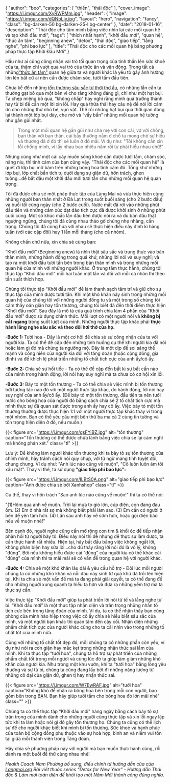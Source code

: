 {
   "author": "boo",
   "categories": [
      "thiền",
      "thải độc"
   ],
   "cover_image": "https://i.imgur.com/XyRWPMm.jpg",
  "header": {
    "image": "https://i.imgur.com/dQNbLly.jpg",
    "layout": "hero",
    "navigation": "fancy",
    "class": "bg-darken-50 bg-darken-25-l bg-center"
  },
   "date": "2018-01-16",
   "description": "Thải độc cho tâm mình bằng việc nhìn lại các mối quan hệ và tạo khởi đầu mới",
   "tags": [
      "thích nhất hạnh",
      "khởi đầu mới",
      "quan hệ",
      "thức ăn tâm",
      "beginning anew", "detox", "thải độc", "giao tiếp", "lắng nghe", "phi bạo lực"
   ],
"title": "Thải độc cho các mối quan hệ bằng phương pháp thực tập Khởi Đầu Mới"
}


Hầu như ai cũng công nhận vai trò tối quan trọng của tinh thần lên sức khoẻ của ta, thậm chí vượt qua vai trò của thức ăn và vận động. Trong tất cả những[“thức ăn tâm"](/posts/4-yeu-to-quan-trong-voi-suc-khoe-cua-ban-hon-ca-thuc-an/),quan hệ giữa ta và người khác là yếu tố gây ảnh hưởng lớn lên bất cứ ai nên cần được chăm sóc, tưới tẩm đầu tiên.

Chưa kể đến những [tổn thương sâu sắc từ thời thơ ấu](/posts/chua-lanh-dua-tre-ben-trong/), có những lấn cấn ta thường gạt bỏ qua một bên vì cho rằng không đáng gì, chỉ như một hạt bụi. Ta chẹp miệng bỏ qua, “không chấp" hay nghĩ rằng mình quá trưởng thành hay từ bi để cần một lời xin lỗi. Hay quá thừa thãi hay câu nệ để nói lời cảm ơn cho những thứ nhỏ bé, vụn vặt. Thế rồi những hạt bụi qua thời gian đóng lại thành một lớp bụi dày, che mờ và “vấy bẩn" những mối quan hệ tưởng như gần gũi nhất.

> Trong một mối quan hệ gần gũi như cha mẹ với con cái, vợ với chồng, bạn thân với bạn thân, cái bẫy thường nằm ở chỗ ta mong chờ sự hiểu và thương đã ở đó thì sẽ luôn ở đó mãi. Ví dụ như: "Tôi không cần xin lỗi chồng mình, vì lấy nhau bao nhiêu năm rồi tự phải hiểu nhau chứ!”

Nhưng cũng như một cái cây muốn sống khoẻ cần được tưới tẩm, chăm sóc, nâng niu, thì tình cảm của bạn cũng vậy. "Thải độc cho các mối quan hệ" là quét đi lớp bụi mờ bám trên những bông hoa tình cảm đó. Tống khứ những lớp bụi, lớp chất bẩn tích tụ dưới dạng sự giận dữ, hờn trách, ghen tuông...để bắt đầu một khởi đầu mới tươi tắn cho những mối quan hệ quan trọng.

Tôi đã được chia sẻ một pháp thực tập của Làng Mai và vừa thực hiện cùng những người bạn thân nhất ở Đà Lạt trong suốt buổi sáng (cho 2 bước đầu) và buổi tối cùng ngày (cho 2 bước cuối). Nước mắt đã rơi vào những phút đầu tiên và những cảm xúc dạt dào tích cực đã được khởi sinh ở những phút cuối cùng. Một số khúc mắc lần đầu tiên được nói ra và dù ban đầu thật ngượng ngùng, chúng tôi đã cùng nhau tháo gỡ chúng nhẹ nhàng, cẩn trọng. Chúng tôi đã cùng hứa với nhau sẽ thực hiện điều này định kì hàng tuần (với các cặp đôi) hay 1 lần mỗi tháng (cho cả nhóm).

Không chần chừ nữa, xin chia sẻ cùng bạn:

“Khởi đầu mới” (Beginning anew) là nhìn thật sâu sắc và trung thực vào bản thân mình, những hành động trong quá khứ, những lời nói và suy nghĩ; và tạo ra một khởi đầu tươi tắn bên trong bản thân mình và trong những mối quan hệ của mình với những người khác. Ở trung tâm thực hành, chúng tôi thực tập “Khởi đầu mới" mỗi hai tuần một lần và đối với mỗi cá nhân thì theo tần suất thích hợp.

Chúng tôi thực tập “Khởi đầu mới" để làm thanh sạch tâm trí và giữ cho sự thực tập của mình được tươi tắn. Khi một khó khăn nảy sinh trong những mối quan hệ của chúng tôi với những người đồng tu và một trong số chúng tôi cảm thấy oán giận hay tổn thương, chúng tôi biết đã đến thời điểm thực hiện “Khởi đầu mới". Sau đây là mô tả của quá trình chia làm 4 phần của “Khởi đầu mới" được sử dụng chính thức. Mỗi lượt có một người nói và **không bị cắt ngang** trong suốt lượt của mình. Những người thực tập khác phải **thực hành lắng nghe sâu sắc và theo dõi hơi thở của họ.**

**-Bước 1:** Tưới hoa - Đây là một cơ hội để chia sẻ sự công nhận của ta với người kia. Ta có thể đề cập đến những tình huống cụ thể khi người kia đã nói hoặc làm gì đó mà chúng ta ngưỡng mộ. Đây là một dịp để soi sáng thế mạnh và cống hiến của người kia đối với tăng đoàn (hoặc cộng đồng, gia đình) và để khích lệ phát triển những tố chất tích cực của anh ấy/cô ấy.

**-Bước 2:** Chia sẻ sự hối tiếc - Ta có thể đề cập đến bất kì sự bất cẩn nào của mình trong hành động, lời nói hay suy nghĩ mà ta chưa có cơ hội xin lỗi.

**-Bước 3:** Bày tỏ một tổn thương - Ta có thể chia sẻ việc mình bị tổn thương bởi tương tác nào đó với một người thực tập khác, do hành động, lời nói hay suy nghĩ của anh ấy/cô ấy. (Để bày tỏ một tổn thương, đầu tiên ta nên tưới nước cho bông hoa của người đó bằng cách chia sẻ 2 tố chất tích cực mà mình thực sự đã quan sát được trong anh ấy hay cô ấy. Việc bày tỏ một tổn thương thường được thực hiện 1:1 với một người thực tập khác thay vì trong một nhóm. Bạn có thể yêu cầu một bên thứ ba mà cả 2 cùng tin tưởng và tôn trọng hiện diện ở đó, nếu muốn.)

{{< figure src="https://i.imgur.com/gsFYiBZ.jpg" alt="tổn thương" caption="Tổn thương có thể được chữa lành bằng việc chia sẻ lại cảm nghĩ mà không phán xét." class="tl" >}}

Lưu ý: Để không làm người khác tổn thương khi ta bày tỏ sự tổn thương của chính mình, hãy tránh cách nói quy chụp, với từ ngữ mang tính tuyệt đối, chung chung. Ví dụ như: "Anh lúc nào cũng về muộn", "Cô luôn luôn àm tôi xấu mặt".
Thay vì thế, ta sử dụng **"giao tiếp phi bạo lực":**

{{< figure src="https://i.imgur.com/ILBtS0A.png" alt="giao tiếp phi bạo lực" caption="Ảnh được chia sẻ bởi Xanhshop" class="tl" >}}

Cụ thể, thay vì hờn trách "Sao anh lúc nào cũng về muộn!" thì ta có thể nói:

"(1)Hôm qua anh về muộn. Trời lại mưa to gió lớn, cúp điện, con đang đau ốm. (2) Em ở nhà rất sợ mà không biết phải làm sao. (3) Em cần có người ở bên để yên tâm hơn. (4) Lần sau anh hãy về sớm hơn, hoặc gọi điện báo nếu về muộn nhé!"

Bên cạnh đó, người nghe cũng cần mở rộng con tim & khối óc để tiếp nhận phản hồi từ người bày tỏ. Điều này nói thì dễ nhưng để thực sự làm được, ta cần thực hành rất nhiều. Hiện tại, hãy bắt đầu bằng việc không ngắt lời, không phản biện hay sửa lời...cho dù thấy rằng lời nói đó là vô lý, không "đúng". Bởi nếu không hiểu được cái "đúng" của người kia có thể khác cái "đúng" của mình thì ta mãi mãi sẽ có vấn đề trong quan hệ với người khác.

**-Bước 4:** Chia sẻ một khó khăn lâu dài & yêu cầu hỗ trợ - Đôi lúc mỗi người chúng ta có những khó khăn và nỗi đau nảy sinh từ quá khứ đã trồi lên hiện tại. Khi ta chia sẻ một vấn đề mà ta đang phải giải quyết, ta có thể đang để cho những người xung quanh ta hiểu ta hơn và đưa ra những yểm trợ mà ta thực sự cần.

Việc thực tập “Khởi đầu mới" giúp ta phát triển lời nói tử tế và lắng nghe từ bi. “Khởi đầu mới” là một thực tập nhận diện và trân trọng những nhân tố tích cực bên trong tăng đoàn của mình. Ví dụ, ta có thể nhận thấy bạn cùng phòng của mình hào hiệp trong việc cô ấy chia sẻ hiểu biết sâu sắc của mình, và một người bạn khác thì quan tâm đến cây cối. Nhận diện những phẩm chất tích cực của người khác cũng cho ta cái nhìn vào trong những tố chất tốt của mình nữa.

Cùng với những tố chất tốt đẹp đó, mỗi chúng ta có những phần còn yếu, ví dụ như nói ra cơn giận hay mắc kẹt trong những nhận thức sai lầm của mình. Khi ta thực tập “tưới hoa", chúng ta hỗ trợ sự phát triển của những phẩm chất tốt trong mỗi người và cùng lúc đó ta giúp làm giảm những khó khăn của người kia. Như trong một khu vườn, khi ta “tưới hoa" bằng lòng yêu thường và sự từ bi, chúng ta cũng đang lấy bớt đi những năng lượng từ những cỏ dại của giận dữ, ghen tị hay nhận thức sai.

{{< figure src="https://i.imgur.com/W7EwRAF.jpg" alt="tưới hoa" caption="Không khó để nhận ra bông hoa bên trong mỗi con người, bao gồm bên trong BẠN. Bạn hãy giúp tưới tẩm cho bông hoa đó lớn mãi nhé" class="" >}}

Chúng ta có thể thực tập “Khởi đầu mới" hàng ngày bằng cách bày tỏ sự trân trọng của mình dành cho những người cùng thực tập và xin lỗi ngay lập tức khi ta làm hoặc nói gì đó gây tổn thương họ. Chúng ta cũng có thể lịch sự để cho người khác biết khi mình bị tổn thương. Sức khoẻ và hạnh phúc của toàn bộ cộng đồng phụ thuộc vào sự hoà hợp, bình an và niềm vui tồn tại giữa mỗi thành viên trong Tăng đoàn.

Hãy chia sẻ phương pháp này với người mà bạn muốn thực hành cùng, rồi dành ra một buổi để thử cùng nhau nhé!


_Health Coach Nam Phương bổ sung, điều chỉnh từ hướng dẫn của của [Langmai.org](https://plumvillage.org/mindfulness-practice/beginning-anew/)
Bài viết thuộc series “Detox for New Year" - Hướng dẫn Thải độc & Làm mới toàn diện để khởi tạo một Năm Mới thành công đúng nghĩa._
